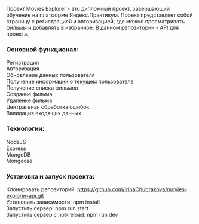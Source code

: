 Проект Movies Explorer - это дипломный проект, завершающий обучение на платформе Яндекс.Практикум. Проект представляет собой страницу с регистрацией и авторизацией, где можно просматривать фильмы и добавлять в избранное. В данном репозитории - API для проекта.
### Основной функционал: 
Регистрация  
Авторизация  
Обновление данных пользователя  
Получение информации о текущем пользователе  
Получение списка фильмов  
Создание фильма  
Удаление фильма  
Центральная обработка ошибок  
Валидация входящих данных

### Технологии:
NodeJS  
Express  
MongoDB  
Mongoose  

### Установка и запуск проекта:
Клонировать репозиторий: https://github.com/IrinaChuprakova/movies-explorer-api.git  
Установить зависимости: npm install  
Запустить сервер: npm run start  
Запустить сервер с hot-reload: npm run dev  


